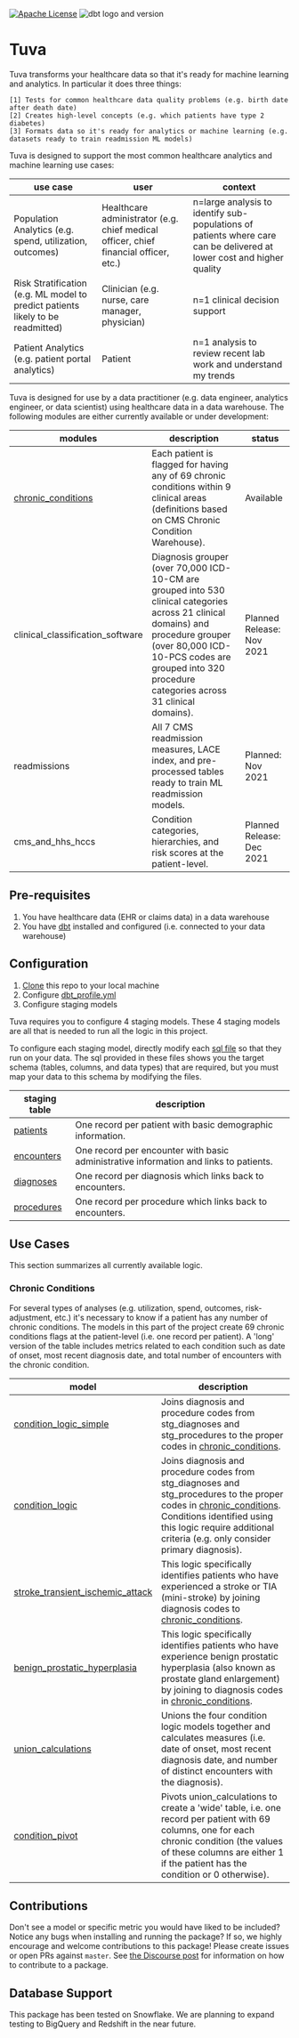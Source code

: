 [![Apache License](https://img.shields.io/badge/License-Apache%202.0-blue.svg)](https://opensource.org/licenses/Apache-2.0) ![dbt logo and version](https://img.shields.io/static/v1?logo=dbt&label=dbt-version&message=0.20.x&color=orange)

# Tuva

Tuva transforms your healthcare data so that it's ready for machine learning and analytics.  In particular it does three things:

	[1] Tests for common healthcare data quality problems (e.g. birth date after death date)
	[2] Creates high-level concepts (e.g. which patients have type 2 diabetes)
	[3] Formats data so it's ready for analytics or machine learning (e.g. datasets ready to train readmission ML models)

Tuva is designed to support the most common healthcare analytics and machine learning use cases:

| **use case** | **user** | **context** |
| --------------- | -------------------- | ------------------------- |
| Population Analytics (e.g. spend, utilization, outcomes) | Healthcare administrator (e.g. chief medical officer, chief financial officer, etc.) | n=large analysis to identify sub-populations of patients where care can be delivered at lower cost and higher quality |
| Risk Stratification (e.g. ML model to predict patients likely to be readmitted) | Clinician (e.g. nurse, care manager, physician) | n=1 clinical decision support |
| Patient Analytics (e.g. patient portal analytics) | Patient | n=1 analysis to review recent lab work and understand my trends |

Tuva is designed for use by a data practitioner (e.g. data engineer, analytics engineer, or data scientist) using healthcare data in a data warehouse.  The following modules are either currently available or under development:

| **modules** | **description** | **status** |
| --------------- | -------------------- | ------------------- |
| [chronic_conditions](#chronic-conditions) | Each patient is flagged for having any of 69 chronic conditions within 9 clinical areas (definitions based on CMS Chronic Condition Warehouse). | Available |
| clinical_classification_software | Diagnosis grouper (over 70,000 ICD-10-CM are grouped into 530 clinical categories across 21 clinical domains) and procedure grouper (over 80,000 ICD-10-PCS codes are grouped into 320 procedure categories across 31 clinical domains). | Planned Release: Nov 2021 |
| readmissions | All 7 CMS readmission measures, LACE index, and pre-processed tables ready to train ML readmission models. | Planned: Nov 2021 |
| cms_and_hhs_hccs | Condition categories, hierarchies, and risk scores at the patient-level. | Planned Release: Dec 2021 |

## Pre-requisites
1. You have healthcare data (EHR or claims data) in a data warehouse
2. You have [dbt](https://www.getdbt.com/) installed and configured (i.e. connected to your data warehouse)

## Configuration

1. [Clone](https://docs.github.com/en/repositories/creating-and-managing-repositories/cloning-a-repository) this repo to your local machine
2. Configure [dbt_profile.yml](/dbt_profile.yml) 
3. Configure staging models

Tuva requires you to configure 4 staging models.  These 4 staging models are all that is needed to run all the logic in this project.

To configure each staging model, directly modify each [sql file](models/staging) so that they run on your data.  The sql provided in these files shows you the target schema (tables, columns, and data types) that are required, but you must map your data to this schema by modifying the files.

| **staging table** | **description** |
| --------------- | -------------------- |
| [patients](models/staging/patients.sql) | One record per patient with basic demographic information. |
| [encounters](models/stage/encounters.sql) | One record per encounter with basic administrative information and links to patients. |
| [diagnoses](models/stage/diagnoses.sql) | One record per diagnosis which links back to encounters. |
| [procedures](models/stage/procedures.sql) | One record per procedure which links back to encounters. |

## Use Cases 
This section summarizes all currently available logic.

### Chronic Conditions
For several types of analyses (e.g. utilization, spend, outcomes, risk-adjustment, etc.) it's necessary to know if a patient has any number of chronic conditions.  The models in this part of the project create 69 chronic conditions flags at the patient-level (i.e. one record per patient).  A 'long' version of the table includes metrics related to each condition such as date of onset, most recent diagnosis date, and total number of encounters with the chronic condition.


| **model** | **description** |
| --------------- | -------------------- |
| [condition_logic_simple](models/chronic_conditions/condition_logic_simple.sql) | Joins diagnosis and procedure codes from stg_diagnoses and stg_procedures to the proper codes in [chronic_conditions](data/chronic_conditions.csv). |
| [condition_logic](models/chronic_conditions/condition_logic.sql) | Joins diagnosis and procedure codes from stg_diagnoses and stg_procedures to the proper codes in [chronic_conditions](data/chronic_conditions.csv).  Conditions identified using this logic require additional criteria (e.g. only consider primary diagnosis). |
| [stroke_transient_ischemic_attack](models/chronic_conditions/stroke_transient_ischemic_attack.sql) | This logic specifically identifies patients who have experienced a stroke or TIA (mini-stroke) by joining diagnosis codes to [chronic_conditions](data/chronic_conditions.csv). |
| [benign_prostatic_hyperplasia](models/chronic_conditions/benign_prostatic_hyperplasia.sql) | This logic specifically identifies patients who have experience benign prostatic hyperplasia (also known as prostate gland enlargement) by joining to diagnosis codes in [chronic_conditions](data/chronic_conditions.csv). |
| [union_calculations](models/chronic_conditions/union_calculations.sql) | Unions the four condition logic models together and calculates measures (i.e. date of onset, most recent diagnosis date, and number of distinct encounters with the diagnosis). |
| [condition_pivot](models/chronic_conditions/condition_pivot.sql) | Pivots union_calculations to create a 'wide' table, i.e. one record per patient with 69 columns, one for each chronic condition (the values of these columns are either 1 if the patient has the condition or 0 otherwise). |

## Contributions
Don't see a model or specific metric you would have liked to be included? Notice any bugs when installing 
and running the package? If so, we highly encourage and welcome contributions to this package! 
Please create issues or open PRs against `master`. See [the Discourse post](https://discourse.getdbt.com/t/contributing-to-a-dbt-package/657) for information on how to contribute to a package.

## Database Support
This package has been tested on Snowflake.  We are planning to expand testing to BigQuery and Redshift in the near future.
